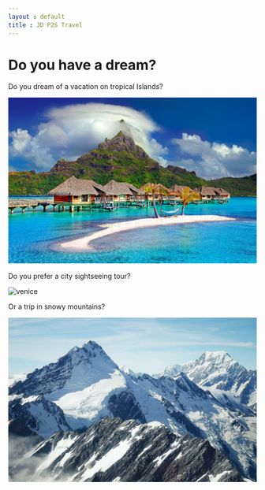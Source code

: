 ```yaml
---
layout : default
title : JD P2S Travel
---
```


# Do you have a dream?

Do you dream of a vacation on tropical Islands?

![](/assets/cottages-beach.jpg "beach")

Do you prefer a city sightseeing tour?

![](/assets/orange-powerboat.jpg "venice")

Or a trip in snowy mountains?

![](/assets/mountains.jpg "mountains")

